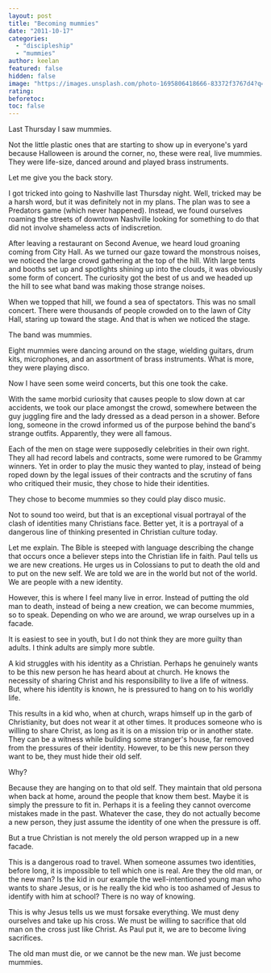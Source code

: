 ```yaml
---
layout: post
title: "Becoming mummies"
date: "2011-10-17"
categories: 
  - "discipleship"
  - "mummies"
author: keelan
featured: false
hidden: false
image: "https://images.unsplash.com/photo-1695806418666-83372f3767d4?q=80&w=2054&auto=format&fit=crop&ixlib=rb-4.0.3&ixid=M3wxMjA3fDB8MHxwaG90by1wYWdlfHx8fGVufDB8fHx8fA%3D%3D"
rating:
beforetoc:
toc: false
---
```


Last Thursday I saw mummies.

Not the little plastic ones that are starting to show up in everyone's yard because Halloween is around the corner, no, these were real, live mummies. They were life-size, danced around and played brass instruments.

Let me give you the back story.

I got tricked into going to Nashville last Thursday night. Well, tricked may be a harsh word, but it was definitely not in my plans. The plan was to see a Predators game (which never happened). Instead, we found ourselves roaming the streets of downtown Nashville looking for something to do that did not involve shameless acts of indiscretion.

After leaving a restaurant on Second Avenue, we heard loud groaning coming from City Hall. As we turned our gaze toward the monstrous noises, we noticed the large crowd gathering at the top of the hill. With large tents and booths set up and spotlights shining up into the clouds, it was obviously some form of concert. The curiosity got the best of us and we headed up the hill to see what band was making those strange noises.

When we topped that hill, we found a sea of spectators. This was no small concert. There were thousands of people crowded on to the lawn of City Hall, staring up toward the stage. And that is when we noticed the stage.

The band was mummies.

Eight mummies were dancing around on the stage, wielding guitars, drum kits, microphones, and an assortment of brass instruments. What is more, they were playing disco.

Now I have seen some weird concerts, but this one took the cake.

With the same morbid curiosity that causes people to slow down at car accidents, we took our place amongst the crowd, somewhere between the guy juggling fire and the lady dressed as a dead person in a shower. Before long, someone in the crowd informed us of the purpose behind the band's strange outfits. Apparently, they were all famous.

Each of the men on stage were supposedly celebrities in their own right. They all had record labels and contracts, some were rumored to be Grammy winners. Yet in order to play the music they wanted to play, instead of being roped down by the legal issues of their contracts and the scrutiny of fans who critiqued their music, they chose to hide their identities.

They chose to become mummies so they could play disco music.

Not to sound too weird, but that is an exceptional visual portrayal of the clash of identities many Christians face. Better yet, it is a portrayal of a dangerous line of thinking presented in Christian culture today.

Let me explain. The Bible is steeped with language describing the change that occurs once a believer steps into the Christian life in faith. Paul tells us we are new creations. He urges us in Colossians to put to death the old and to put on the new self. We are told we are in the world but not of the world. We are people with a new identity.

However, this is where I feel many live in error. Instead of putting the old man to death, instead of being a new creation, we can become mummies, so to speak. Depending on who we are around, we wrap ourselves up in a facade.

It is easiest to see in youth, but I do not think they are more guilty than adults. I think adults are simply more subtle.

A kid struggles with his identity as a Christian. Perhaps he genuinely wants to be this new person he has heard about at church. He knows the necessity of sharing Christ and his responsibility to live a life of witness. But, where his identity is known, he is pressured to hang on to his worldly life.

This results in a kid who, when at church, wraps himself up in the garb of Christianity, but does not wear it at other times. It produces someone who is willing to share Christ, as long as it is on a mission trip or in another state. They can be a witness while building some stranger's house, far removed from the pressures of their identity. However, to be this new person they want to be, they must hide their old self.

Why?

Because they are hanging on to that old self. They maintain that old persona when back at home, around the people that know them best. Maybe it is simply the pressure to fit in. Perhaps it is a feeling they cannot overcome mistakes made in the past. Whatever the case, they do not actually become a new person, they just assume the identity of one when the pressure is off.

But a true Christian is not merely the old person wrapped up in a new facade.

This is a dangerous road to travel. When someone assumes two identities, before long, it is impossible to tell which one is real. Are they the old man, or the new man? Is the kid in our example the well-intentioned young man who wants to share Jesus, or is he really the kid who is too ashamed of Jesus to identify with him at school? There is no way of knowing.

This is why Jesus tells us we must forsake everything. We must deny ourselves and take up his cross. We must be willing to sacrifice that old man on the cross just like Christ. As Paul put it, we are to become living sacrifices.

The old man must die, or we cannot be the new man. We just become mummies.
